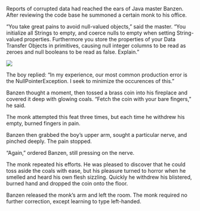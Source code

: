 Reports of corrupted data had reached the ears of Java
master Banzen.  After reviewing the code base
he summoned a certain monk to his office.

“You take great pains to avoid null-valued objects,” said
the master.  “You initialize all Strings to empty, and
coerce nulls to empty when setting String-valued properties.
Furthermore you store the properties of your Data Transfer
Objects in primitives, causing null integer columns to be
read as zeroes and null booleans to be read as false.
Explain.”

![](/pages/case-115/OnFire.jpg)

The boy replied: “In my experience, our most common production
error is the NullPointerException.  I seek to minimize the
occurences of this.”

Banzen thought a moment, then tossed a brass coin into his
fireplace and covered it deep with glowing coals.  “Fetch
the coin with your bare fingers,” he said.

The monk attempted this feat three times, but each time
he withdrew his empty, burned fingers in pain.

Banzen then grabbed the boy’s upper arm, sought a particular nerve,
and pinched deeply.  The pain stopped.

“Again,” ordered Banzen, still pressing on the nerve.

The monk repeated his efforts.  He was pleased to discover
that he could toss aside the coals with ease, but his
pleasure turned to horror when he smelled and heard his own
flesh sizzling.  Quickly he withdrew his blistered, burned
hand and dropped the coin onto the floor.

Banzen released the monk’s arm and left the room.  The monk
required no further correction, except learning to type
left-handed.

